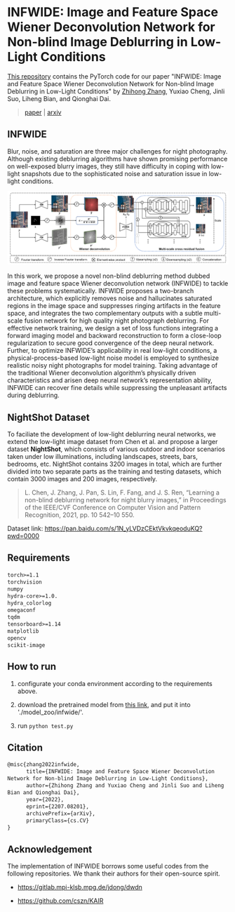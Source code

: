 # INFWIDE: Image and Feature Space Wiener Deconvolution Network for Non-blind Image Deblurring in Low-Light Conditions

[This repository](https://github.com/zhihongz/INFWIDE) contains the PyTorch code for our paper "INFWIDE: Image and Feature Space Wiener Deconvolution Network for Non-blind Image Deblurring in Low-Light Conditions" by [Zhihong Zhang](https://zhihongz.github.io/), Yuxiao Cheng, Jinli Suo, Liheng Bian, and Qionghai Dai.

> [paper]() | [arxiv](https://arxiv.org/abs/2207.08201)

## INFWIDE

Blur, noise, and saturation are three major challenges for night photography. Although existing deblurring algorithms have shown promising performance on well-exposed blurry images, they still have difficulty in coping with low-light snapshots due to the sophisticated noise and saturation issue in low-light conditions.

![INFWIDE's architecture](./model_zoo/infwide/infwide.png)

In this work, we propose a novel non-blind deblurring method dubbed image and feature space Wiener deconvolution network (INFWIDE) to tackle these problems systematically. INFWIDE proposes a two-branch architecture, which explicitly removes noise and hallucinates saturated regions in the image space and suppresses ringing artifacts in the feature space, and integrates the two complementary outputs with a subtle multi-scale fusion network for high quality night photograph deblurring. For effective network training, we design a set of loss functions integrating a forward imaging model and backward reconstruction to form a close-loop regularization to secure good convergence of the deep neural network. Further, to optimize INFWIDE’s applicability in real low-light conditions, a physical-process-based low-light noise model is employed to synthesize realistic noisy night photographs for model training. Taking advantage of the traditional Wiener deconvolution algorithm’s physically driven characteristics and arisen deep neural network’s representation ability, INFWIDE can recover fine details while suppressing the unpleasant artifacts during deblurring.

## NightShot Dataset

To faciliate the development of low-light deblurring neural networks, we extend the low-light image dataset from Chen et al. and propose a larger dataset **NightShot**, which consists of various outdoor and indoor scenarios taken under low illuminations, including landscapes, streets, bars, bedrooms, etc. NightShot contains 3200 images in total, which are further divided into two separate parts as the training and testing datasets, which contain 3000 images and 200 images, respectively.

> L. Chen, J. Zhang, J. Pan, S. Lin, F. Fang, and J. S. Ren, “Learning a non-blind deblurring network for night blurry images,” in Proceedings of the IEEE/CVF Conference on Computer Vision and Pattern Recognition, 2021, pp. 10 542–10 550.

Dataset link: https://pan.baidu.com/s/1N_yLVDzCEktVkvkqeoduKQ?pwd=0000

## Requirements

```
torch>=1.1
torchvision
numpy
hydra-core>=1.0.
hydra_colorlog
omegaconf
tqdm
tensorboard>=1.14
matplotlib
opencv
scikit-image
```

## How to run

1. configurate your conda environment according to the requirements above.

2. download the pretrained model from [this link](https://pan.baidu.com/s/1N_yLVDzCEktVkvkqeoduKQ?pwd=0000), and put it into './model_zoo/infwide/'.

3. run `python test.py`

## Citation

```
@misc{zhang2022infwide,
      title={INFWIDE: Image and Feature Space Wiener Deconvolution Network for Non-blind Image Deblurring in Low-Light Conditions}, 
      author={Zhihong Zhang and Yuxiao Cheng and Jinli Suo and Liheng Bian and Qionghai Dai},
      year={2022},
      eprint={2207.08201},
      archivePrefix={arXiv},
      primaryClass={cs.CV}
}
```

## Acknowledgement

The implementation of INFWIDE borrows some useful codes from the following repositories. We thank their authors for their open-source spirit.

- https://gitlab.mpi-klsb.mpg.de/jdong/dwdn

- https://github.com/cszn/KAIR
